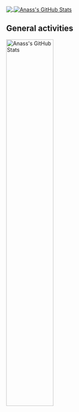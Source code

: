 
<a href="https://github.com/ANASS99T">
  <img align="center" src="https://github-readme-streak-stats.herokuapp.com/?user=ANASS99T&theme=dark" />
</a>
<!--
<br/>
<br/>
<a href="https://github.com/ANASS99T">
  <img align="center" src="https://github-readme-stats.vercel.app/api/top-langs/?username=ANASS99T&hide=java,html,tex&title_color=ffffff&text_color=c9cacc&icon_color=2bbc8a&bg_color=1d1f21&langs_count=3" />
</a>
-->

<a href="https://github.com/ANASS99T">
  <img align="center" src="https://github-readme-stats.vercel.app/api?username=ANASS99T&show_icons=true&line_height=27&count_private=true&title_color=ffffff&text_color=c9cacc&icon_color=2bbc8a&bg_color=1d1f21" alt="Anass's GitHub Stats" />
</a>

## General activities
<a href="https://github.com/ANASS99T">
  <img align="center" src="https://wakatime.com/share/@ANASS99T/5f357622-0efb-47ee-b4fb-00176e9c2e39.svg" width="50%" alt="Anass's GitHub Stats" />
</a>


<!--
**ANASS99T/ANASS99T** is a ✨ _special_ ✨ repository because its `README.md` (this file) appears on your GitHub profile.

Here are some ideas to get you started:

- 🔭 I’m currently working on ...
- 🌱 I’m currently learning ...
- 👯 I’m looking to collaborate on ...
- 🤔 I’m looking for help with ...
- 💬 Ask me about ...
- 📫 How to reach me: ...
- 😄 Pronouns: ...
- ⚡ Fun fact: ...
-->
